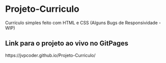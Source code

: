 # Projeto-Curriculo
 Currículo simples feito com HTML e CSS (Alguns Bugs de Responsividade - WIP)

<h2>Link para o projeto ao vivo no GitPages</h2>
<p>https://jvpcoder.github.io/Projeto-Curriculo/</p>
